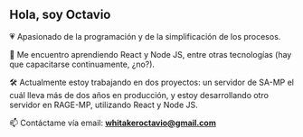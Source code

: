 ## Hola, soy Octavio

💗 Apasionado de la programación y de la simplificación de los procesos.

📙 Me encuentro aprendiendo React y Node JS, entre otras tecnologías (hay que capacitarse continuamente, ¿no?).

🛠 Actualmente estoy trabajando en dos proyectos: un servidor de SA-MP el cuál lleva más de dos años en producción, 
y estoy desarrollando otro servidor en RAGE-MP, utilizando React y Node JS.

📫 Contáctame vía email: **whitakeroctavio@gmail.com**
